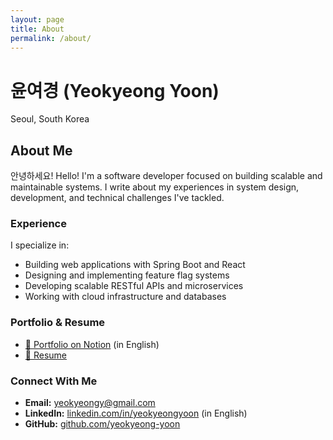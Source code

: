 ```yaml
---
layout: page
title: About
permalink: /about/
---
```


# 윤여경 (Yeokyeong Yoon)

<div class="location">Seoul, South Korea</div>

## About Me

안녕하세요! Hello! I'm a software developer focused on building scalable and maintainable systems. I write about my experiences in system design, development, and technical challenges I've tackled.

### Experience

I specialize in:

* Building web applications with Spring Boot and React
* Designing and implementing feature flag systems
* Developing scalable RESTful APIs and microservices
* Working with cloud infrastructure and databases

### Portfolio & Resume

<div class="portfolio-section">
<ul>
<li><a href="https://polished-chicken-aca.notion.site/Yeokyeong-Yoon-19a67bf8bfe280519aaaf36d8d299044" target="_blank">📌 Portfolio on Notion</a> (in English)</li>
<li><a href="https://docs.google.com/document/d/e/2PACX-1vQ89-o6Af_Pc1VAHxXySZPjQIoBZXhrqwISkzdC1gQ_ErF7smHgtld-qOSzdEfX40zHSxBC27uSvUSl/pub" target="_blank">📎 Resume</a></li>
</ul>
</div>

### Connect With Me

<div class="contact-links">
<ul>
<li><strong>Email:</strong> <a href="mailto:yeokyeongy@gmail.com">yeokyeongy@gmail.com</a></li>
<li><strong>LinkedIn:</strong> <a href="https://www.linkedin.com/in/yeokyeongyoon/" target="_blank">linkedin.com/in/yeokyeongyoon</a> (in English)</li>
<li><strong>GitHub:</strong> <a href="https://github.com/yeokyeong-yoon" target="_blank">github.com/yeokyeong-yoon</a></li>
</ul>
</div>
